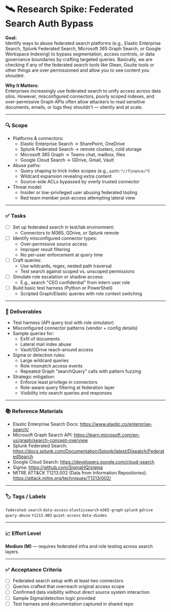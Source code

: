 # 🛰️ Research Spike: Federated Search Auth Bypass

**Goal:**  
Identify ways to abuse federated search platforms (e.g., Elastic Enterprise Search, Splunk Federated Search, Microsoft 365 Graph Search, or Google Workspace Indexing) to bypass segmentation, access controls, or data governance boundaries by crafting targeted queries. Basically, we are checking if any of the federated search tools like Glean, Gsuite tools or other things are over permissioned and allow you to see content you shouldnt.

**Why It Matters:**  
Enterprises increasingly use federated search to unify access across data silos. However, misconfigured connectors, poorly scoped indexes, and over-permissive Graph APIs often allow attackers to read sensitive documents, emails, or logs they shouldn't — silently and at scale.

---

### 🔍 Scope
- Platforms & connectors:
  - Elastic Enterprise Search → SharePoint, OneDrive
  - Splunk Federated Search → remote clusters, cold storage
  - Microsoft 365 Graph → Teams chat, mailbox, files
  - Google Cloud Search → GDrive, Gmail, Vault
- Abuse paths:
  - Query shaping to trick index scopes (e.g., `path:*//finance/*`)
  - Wildcard expansion revealing extra content
  - Source-side ACLs bypassed by overly trusted connector
- Threat model:
  - Insider or low-privileged user abusing federated tooling
  - Red team member post-access attempting lateral view

---

### ✅ Tasks
- [ ] Set up federated search in test/lab environment:
  - Connectors to M365, GDrive, or Splunk remote
- [ ] Identify misconfigured connector types:
  - Over-permissive source access
  - Improper result filtering
  - No per-user enforcement at query time
- [ ] Craft queries:
  - Use wildcards, regex, nested path traversal
  - Test search against scoped vs. unscoped permissions
- [ ] Simulate role escalation or shadow access:
  - E.g., search "CEO confidential" from intern user role
- [ ] Build basic test harness (Python or PowerShell)
  - Scripted Graph/Elastic queries with role context switching

---

### 🎯 Deliverables
- Test harness (API query tool with role simulator)
- Misconfigured connector patterns (vendor + config details)
- Sample queries for:
  - Exfil of documents
  - Lateral mail index abuse
  - Vault/GDrive reach-around access
- Sigma or detection rules:
  - Large wildcard queries
  - Role mismatch access events
  - Repeated Graph “searchQuery” calls with pattern fuzzing
- Strategic mitigation:
  - Enforce least privilege in connectors
  - Role-aware query filtering at federation layer
  - Visibility into search queries and responses

---

### 📚 Reference Materials
- Elastic Enterprise Search Docs: https://www.elastic.co/enterprise-search/  
- Microsoft Graph Search API: https://learn.microsoft.com/en-us/graph/search-concept-overview  
- Splunk Federated Search: https://docs.splunk.com/Documentation/Splunk/latest/Dispatch/FederatedSearch  
- Google Cloud Search: https://developers.google.com/cloud-search  
- Sigma: https://github.com/SigmaHQ/sigma  
- MITRE ATT&CK T1213.002 (Data from Information Repositories): https://attack.mitre.org/techniques/T1213/002/  

---

### 🏷️ Tags / Labels
`federated-search` `data-access` `elasticsearch` `m365-graph` `splunk` `gdrive` `query-abuse` `t1213.002` `quiet-access` `data-diodes`

---

### 📈 Effort Level
**Medium (M)** — requires federated infra and role testing across search layers.

---

### ✅ Acceptance Criteria
- [ ] Federated search setup with at least two connectors
- [ ] Queries crafted that overreach original access scope
- [ ] Confirmed data visibility without direct source system interaction
- [ ] Sample Sigma/detection logic provided
- [ ] Test harness and documentation captured in shared repo
